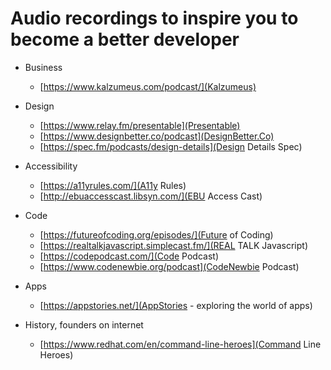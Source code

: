 # Audio recordings to inspire you to become a better developer

* Business
  
  * [https://www.kalzumeus.com/podcast/](Kalzumeus)

* Design

  * [https://www.relay.fm/presentable](Presentable)
  * [https://www.designbetter.co/podcast](DesignBetter.Co)
  * [https://spec.fm/podcasts/design-details](Design Details Spec)

* Accessibility
  
  * [https://a11yrules.com/](A11y Rules)
  * [http://ebuaccesscast.libsyn.com/](EBU Access Cast)

* Code
  * [https://futureofcoding.org/episodes/](Future of Coding)
  * [https://realtalkjavascript.simplecast.fm/](REAL TALK Javascript)
  * [https://codepodcast.com/](Code Podcast)
  * [https://www.codenewbie.org/podcast](CodeNewbie Podcast)

* Apps
  * [https://appstories.net/](AppStories - exploring the world of apps)

* History, founders on internet

  * [https://www.redhat.com/en/command-line-heroes](Command Line Heroes)